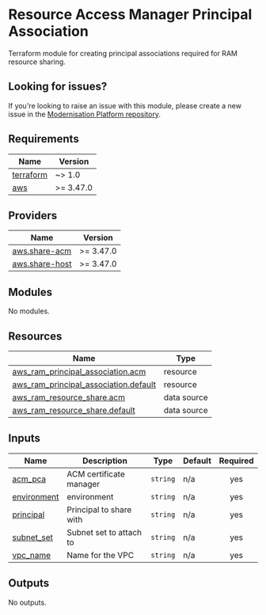 # Resource Access Manager Principal Association

Terraform module for creating principal associations required for RAM resource sharing.

## Looking for issues?
If you're looking to raise an issue with this module, please create a new issue in the [Modernisation Platform repository](https://github.com/ministryofjustice/modernisation-platform/issues).

<!-- BEGIN_TF_DOCS -->
## Requirements

| Name | Version |
|------|---------|
| <a name="requirement_terraform"></a> [terraform](#requirement\_terraform) | ~> 1.0 |
| <a name="requirement_aws"></a> [aws](#requirement\_aws) | >= 3.47.0 |

## Providers

| Name | Version |
|------|---------|
| <a name="provider_aws.share-acm"></a> [aws.share-acm](#provider\_aws.share-acm) | >= 3.47.0 |
| <a name="provider_aws.share-host"></a> [aws.share-host](#provider\_aws.share-host) | >= 3.47.0 |

## Modules

No modules.

## Resources

| Name | Type |
|------|------|
| [aws_ram_principal_association.acm](https://registry.terraform.io/providers/hashicorp/aws/latest/docs/resources/ram_principal_association) | resource |
| [aws_ram_principal_association.default](https://registry.terraform.io/providers/hashicorp/aws/latest/docs/resources/ram_principal_association) | resource |
| [aws_ram_resource_share.acm](https://registry.terraform.io/providers/hashicorp/aws/latest/docs/data-sources/ram_resource_share) | data source |
| [aws_ram_resource_share.default](https://registry.terraform.io/providers/hashicorp/aws/latest/docs/data-sources/ram_resource_share) | data source |

## Inputs

| Name | Description | Type | Default | Required |
|------|-------------|------|---------|:--------:|
| <a name="input_acm_pca"></a> [acm\_pca](#input\_acm\_pca) | ACM certificate manager | `string` | n/a | yes |
| <a name="input_environment"></a> [environment](#input\_environment) | environment | `string` | n/a | yes |
| <a name="input_principal"></a> [principal](#input\_principal) | Principal to share with | `string` | n/a | yes |
| <a name="input_subnet_set"></a> [subnet\_set](#input\_subnet\_set) | Subnet set to attach to | `string` | n/a | yes |
| <a name="input_vpc_name"></a> [vpc\_name](#input\_vpc\_name) | Name for the VPC | `string` | n/a | yes |

## Outputs

No outputs.
<!-- END_TF_DOCS -->
